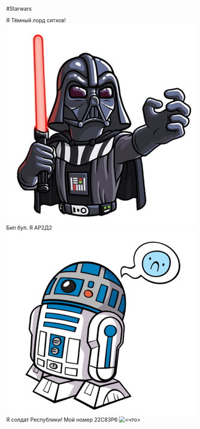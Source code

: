  #Starwars
 
Я Тёмный лорд ситхов!
![<что>](<Аннотация 2020-11-23 224111.png>)
Бип буп. Я АР2Д2
 ![<что>](<Аннотация 2020-11-23 225504.png>)
 Я солдат Республики! Мой номер 22С83Р6
 ![<что>](<>)

